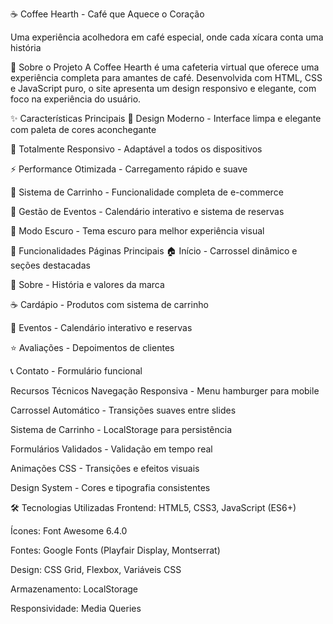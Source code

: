 ☕ Coffee Hearth - Café que Aquece o Coração

Uma experiência acolhedora em café especial, onde cada xícara conta uma história

🌟 Sobre o Projeto
A Coffee Hearth é uma cafeteria virtual que oferece uma experiência completa para amantes de café. Desenvolvida com HTML, CSS e JavaScript puro, o site apresenta um design responsivo e elegante, com foco na experiência do usuário.

✨ Características Principais
🎨 Design Moderno - Interface limpa e elegante com paleta de cores aconchegante

📱 Totalmente Responsivo - Adaptável a todos os dispositivos

⚡ Performance Otimizada - Carregamento rápido e suave

🛒 Sistema de Carrinho - Funcionalidade completa de e-commerce

🎪 Gestão de Eventos - Calendário interativo e sistema de reservas

🌙 Modo Escuro - Tema escuro para melhor experiência visual

🚀 Funcionalidades
Páginas Principais
🏠 Início - Carrossel dinâmico e seções destacadas

📖 Sobre - História e valores da marca

☕ Cardápio - Produtos com sistema de carrinho

🎪 Eventos - Calendário interativo e reservas

⭐ Avaliações - Depoimentos de clientes

📞 Contato - Formulário funcional

Recursos Técnicos
Navegação Responsiva - Menu hamburger para mobile

Carrossel Automático - Transições suaves entre slides

Sistema de Carrinho - LocalStorage para persistência

Formulários Validados - Validação em tempo real

Animações CSS - Transições e efeitos visuais

Design System - Cores e tipografia consistentes

🛠️ Tecnologias Utilizadas
Frontend: HTML5, CSS3, JavaScript (ES6+)

Ícones: Font Awesome 6.4.0

Fontes: Google Fonts (Playfair Display, Montserrat)

Design: CSS Grid, Flexbox, Variáveis CSS

Armazenamento: LocalStorage

Responsividade: Media Queries
